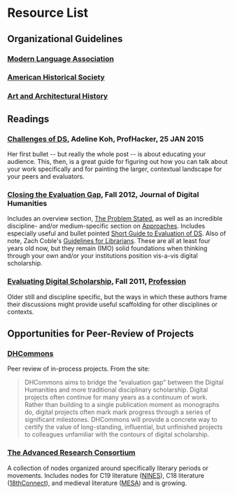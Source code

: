 # Resource List

## Organizational Guidelines
### [Modern Language Association](https://www.mla.org/About-Us/Governance/Committees/Committee-Listings/Professional-Issues/Committee-on-Information-Technology/Guidelines-for-Evaluating-Work-in-Digital-Humanities-and-Digital-Media)
### [American Historical Society](https://www.historians.org/teaching-and-learning/digital-history-resources/evaluation-of-digital-scholarship-in-history/guidelines-for-the-evaluation-of-digital-scholarship-in-history)
### [Art and Architectural History](http://www.collegeart.org/pdf/evaluating-digital-scholarship-in-art-and-architectural-history.pdf)

## Readings
### [Challenges of DS](http://chronicle.com/blogs/profhacker/the-challenges-of-digital-scholarship/38103), Adeline Koh, ProfHacker, 25 JAN 2015
Her first bullet -- but really the whole post -- is about educating your audience. This, then, is a great guide for figuring out how you can talk about your work specifically and for painting the larger, contextual landscape for your peers and evaluators. 

### [Closing the Evaluation Gap](http://journalofdigitalhumanities.org/1-4/closing-the-evaluation-gap/), Fall 2012, Journal of Digital Humanities
Includes an overview section, [The Problem Stated](http://journalofdigitalhumanities.org/1-4/living-in-a-digital-world-by-sheila-cavanagh/), as well as an incredible discipline- and/or medium-specific section on [Approaches](http://journalofdigitalhumanities.org/1-4/how-to-evaluate-digital-scholarship-by-todd-presner/). Includes especially useful and bullet pointed [Short Guide to Evaluation of DS](http://journalofdigitalhumanities.org/1-4/short-guide-to-evaluation-of-digital-work-by-geoffrey-rockwell/). Also of note, Zach Coble's [Guidelines for Librarians](http://journalofdigitalhumanities.org/1-4/evaluating-digital-humanities-work-guidelines-for-librarians-by-zach-coble/). These are all at least four years old now, but they remain (IMO) solid foundations when thinking through your own and/or your institutions position vis-a-vis digital scholarship.

### [Evaluating Digital Scholarship](http://www.mlajournals.org/doi/pdf/10.1632/prof.2011.2011.1.123), Fall 2011, [Profession](http://www.mlajournals.org/toc/prof/2011/1)
Older still and discipline specific, but the ways in which these authors frame their discussions might provide useful scaffolding for other disciplines or contexts. 

## Opportunities for Peer-Review of Projects
### [DHCommons](http://dhcommons.org/journal/about)
Peer review of in-process projects. From the site: 
>DHCommons aims to bridge the “evaluation gap” between the Digital Humanities and more traditional disciplinary scholarship. Digital projects often continue for many years as a continuum of work. Rather than building to a single publication moment as monographs do, digital projects often mark mark progress through a series of significant milestones. DHCommons will provide a concrete way to certify the value of long-standing, influential, but unfinished projects to colleagues unfamiliar with the contours of digital scholarship.

### [The Advanced Research Consortium](http://idhmcmain.tamu.edu/arcgrant/about/peer-review/)
A collection of nodes organized around specifically literary periods or movements. Includes nodes for C19 literature ([NINES](http://idhmcmain.tamu.edu/arcgrant/people/nines/)), C18 literature ([18thConnect](http://idhmcmain.tamu.edu/arcgrant/people/18thconnect/)), and medieval literature ([MESA](http://idhmcmain.tamu.edu/arcgrant/people/mesa/)) and is growing. 


